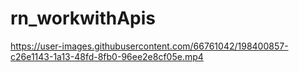 # rn_workwithApis




https://user-images.githubusercontent.com/66761042/198400857-c26e1143-1a13-48fd-8fb0-96ee2e8cf05e.mp4

